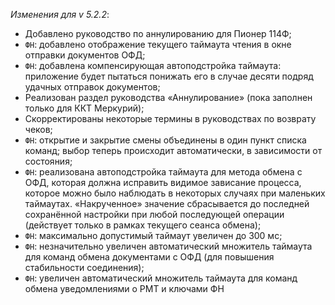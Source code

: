 _Изменения для v 5.2.2_:
- Добавлено руководство по аннулированию для Пионер 114Ф;
- `ФН`: добавлено отображение текущего таймаута чтения в окне отправки документов ОФД;
- `ФН`: добавлена компенсирующая автоподстройка таймаута: приложение будет пытаться понижать его в случае десяти подряд удачных отправок документов;
- Реализован раздел руководства «Аннулирование» (пока заполнен только для ККТ Меркурий);
- Скорректированы некоторые термины в руководствах по возврату чеков;
- `ФН`: открытие и закрытие смены объединены в один пункт списка команд; выбор теперь происходит автоматически, в зависимости от состояния;
- `ФН`: реализована автоподстройка таймаута для метода обмена с ОФД, которая должна исправить видимое зависание процесса, которое можно было наблюдать в некоторых случаях при маленьких таймаутах. «Накрученное» значение сбрасывается до последней сохранённой настройки при любой последующей операции (действует только в рамках текущего сеанса обмена);
- `ФН`: максимально допустимый таймаут увеличен до 300 мс;
- `ФН`: незначительно увеличен автоматический множитель таймаута для команд обмена документами с ОФД (для повышения стабильности соединения);
- `ФН`: увеличен автоматический множитель таймаута для команд обмена уведомлениями о РМТ и ключами ФН
